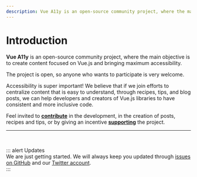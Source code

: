```yaml
---
description: Vue A11y is an open-source community project, where the main objective is to create content focused on Vue.js and bringing maximum accessibility
---
```


# Introduction

**Vue A11y** is an open-source community project, where the main objective is to create content focused on Vue.js and bringing maximum accessibility.

The project is open, so anyone who wants to participate is very welcome.

Accessibility is super important! We believe that if we join efforts to centralize content that is easy to understand, through recipes, tips, and blog posts, we can help developers and creators of Vue.js libraries to have consistent and more inclusive code.

Feel invited to **[contribute](/project/how-to-contribute.html)** in the development, in the creation of posts, recipes and tips, or by giving an incentive **[supporting](/project/how-to-contribute.html#supporting)** the project.

---

<br>

::: alert Updates  
We are just getting started. We will always keep you updated through [issues on GitHub](https://github.com/vue-a11y/vue-a11y.com/issues) and our [Twitter account](https://twitter.com/vue_a11y).  
:::
